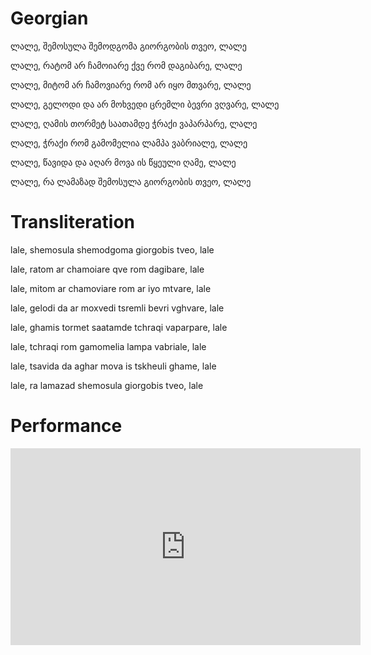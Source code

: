 # Georgian

ლალე, შემოსულა შემოდგომა
გიორგობის თვეო, ლალე

ლალე, რატომ არ ჩამოიარე
ქვე რომ დაგიბარე, ლალე

ლალე, მიტომ არ ჩამოვიარე
რომ არ იყო მთვარე, ლალე

ლალე, გელოდი და არ მოხვედი
ცრემლი ბევრი ვღვარე, ლალე

ლალე, ღამის თორმეტ საათამდე
ჭრაქი ვაპარპარე, ლალე

ლალე, ჭრაქი რომ გამომელია
ლამპა ვაბრიალე, ლალე

ლალე, წავიდა და აღარ მოვა
ის წყეული ღამე, ლალე

ლალე, რა ლამაზად შემოსულა
გიორგობის თვეო, ლალე

# Transliteration

lale, shemosula shemodgoma
giorgobis tveo, lale 

lale, ratom ar chamoiare
qve rom dagibare, lale

lale, mitom ar chamoviare
rom ar iyo mtvare, lale

lale, gelodi da ar moxvedi
tsremli bevri vghvare, lale

lale, ghamis tormet saatamde 
tchraqi vaparpare, lale

lale, tchraqi rom gamomelia
lampa vabriale, lale

lale, tsavida da aghar mova 
is tskheuli ghame, lale

lale, ra lamazad shemosula
giorgobis tveo, lale

# Performance

<iframe width="560" height="315" src="https://www.youtube.com/embed/6uOf736DZck" title="Giorgobistve - Georgian Folk Song" frameborder="0" allow="accelerometer; autoplay; clipboard-write; encrypted-media; gyroscope; picture-in-picture; web-share" allowfullscreen></iframe>
